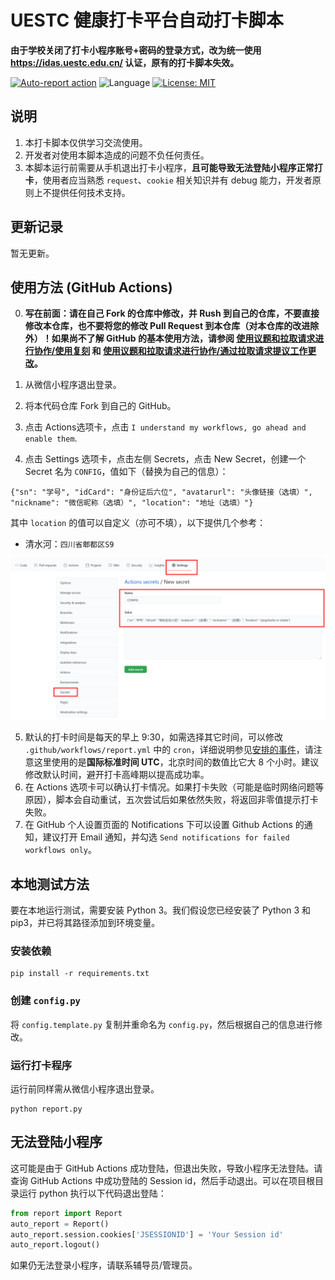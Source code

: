 # UESTC 健康打卡平台自动打卡脚本

**由于学校关闭了打卡小程序账号+密码的登录方式，改为统一使用 https://idas.uestc.edu.cn/ 认证，原有的打卡脚本失效。**

[![Auto-report action](https://github.com/lyh543/UESTC-ncov-AutoReport/actions/workflows/report.yml/badge.svg)](https://github.com/lyh543/UESTC-ncov-AutoReport/actions/workflows/report.yml)
![Language](https://img.shields.io/badge/Python-3.9-blue.svg)
[![License: MIT](https://img.shields.io/badge/License-MIT-yellow.svg)](https://opensource.org/licenses/MIT)
<!-- ![GitHub stars](https://img.shields.io/github/stars/lyh543/UESTC-ncov-AutoReport)
![GitHub forks](https://img.shields.io/github/forks/lyh543/UESTC-ncov-AutoReport) -->

## 说明

1. 本打卡脚本仅供学习交流使用。
2. 开发者对使用本脚本造成的问题不负任何责任。
3. 本脚本运行前需要从手机退出打卡小程序，**且可能导致无法登陆小程序正常打卡**，使用者应当熟悉 `request`、`cookie` 相关知识并有 debug 能力，开发者原则上不提供任何技术支持。

## 更新记录

暂无更新。

## 使用方法 (GitHub Actions)

0. **写在前面：请在自己 Fork 的仓库中修改，并 Rush 到自己的仓库，不要直接修改本仓库，也不要将您的修改 Pull Request 到本仓库（对本仓库的改进除外）！如果尚不了解 GitHub 的基本使用方法，请参阅 [使用议题和拉取请求进行协作/使用复刻](https://docs.github.com/cn/github/collaborating-with-issues-and-pull-requests/working-with-forks) 和 [使用议题和拉取请求进行协作/通过拉取请求提议工作更改](https://docs.github.com/cn/github/collaborating-with-issues-and-pull-requests/proposing-changes-to-your-work-with-pull-requests)。**

1. 从微信小程序退出登录。
2. 将本代码仓库 Fork 到自己的 GitHub。
3. 点击 Actions选项卡，点击 `I understand my workflows, go ahead and enable them`.
4. 点击 Settings 选项卡，点击左侧 Secrets，点击 New Secret，创建一个 Secret 名为 `CONFIG`，值如下（替换为自己的信息）：

```
{"sn": "学号", "idCard": "身份证后六位", "avatarurl": "头像链接（选填）", "nickname": "微信昵称（选填）", "location": "地址（选填）"}
```

其中 `location` 的值可以自定义（亦可不填），以下提供几个参考：
* 清水河：`四川省郫都区S9`

![secrets](images/1fc63d7f6843687acd6261283d49fc740d7a06235e7f513344626c96a5654a2c.png)  


5. 默认的打卡时间是每天的早上 9:30，如需选择其它时间，可以修改 `.github/workflows/report.yml` 中的 `cron`，详细说明参见[安排的事件](https://docs.github.com/cn/actions/reference/events-that-trigger-workflows#scheduled-events)，请注意这里使用的是**国际标准时间 UTC**，北京时间的数值比它大 8 个小时。建议修改默认时间，避开打卡高峰期以提高成功率。
6. 在 Actions 选项卡可以确认打卡情况。如果打卡失败（可能是临时网络问题等原因），脚本会自动重试，五次尝试后如果依然失败，将返回非零值提示打卡失败。
7. 在 GitHub 个人设置页面的 Notifications 下可以设置 Github Actions 的通知，建议打开 Email 通知，并勾选 `Send notifications for failed workflows only`。

## 本地测试方法

要在本地运行测试，需要安装 Python 3。我们假设您已经安装了 Python 3 和 pip3，并已将其路径添加到环境变量。

### 安装依赖

```shell
pip install -r requirements.txt
```

### 创建 `config.py`

将 `config.template.py` 复制并重命名为 `config.py`，然后根据自己的信息进行修改。

### 运行打卡程序

运行前同样需从微信小程序退出登录。

```shell
python report.py
```

## 无法登陆小程序

这可能是由于 GitHub Actions 成功登陆，但退出失败，导致小程序无法登陆。请查询 GitHub Actions 中成功登陆的 Session id，然后手动退出。可以在项目根目录运行 python 执行以下代码退出登陆：

```py
from report import Report
auto_report = Report()
auto_report.session.cookies['JSESSIONID'] = 'Your Session id'
auto_report.logout()
```

如果仍无法登录小程序，请联系辅导员/管理员。
